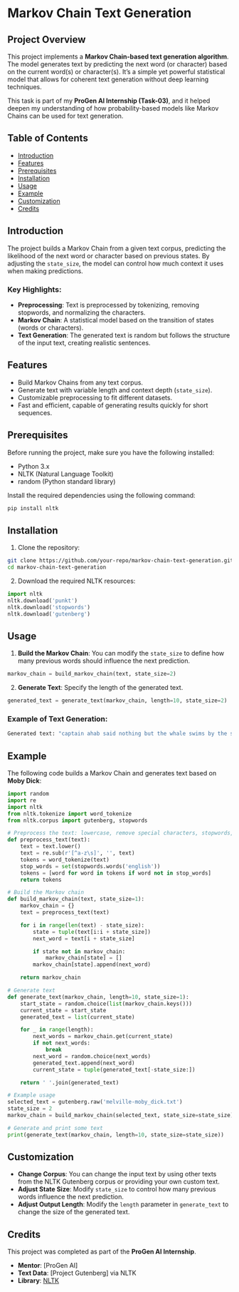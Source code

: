 # Markov Chain Text Generation

## Project Overview

This project implements a **Markov Chain-based text generation algorithm**. The model generates text by predicting the next word (or character) based on the current word(s) or character(s). It’s a simple yet powerful statistical model that allows for coherent text generation without deep learning techniques.

This task is part of my **ProGen AI Internship (Task-03)**, and it helped deepen my understanding of how probability-based models like Markov Chains can be used for text generation.

## Table of Contents
- [Introduction](#introduction)
- [Features](#features)
- [Prerequisites](#prerequisites)
- [Installation](#installation)
- [Usage](#usage)
- [Example](#example)
- [Customization](#customization)
- [Credits](#credits)

## Introduction

The project builds a Markov Chain from a given text corpus, predicting the likelihood of the next word or character based on previous states. By adjusting the `state_size`, the model can control how much context it uses when making predictions.

### Key Highlights:
- **Preprocessing**: Text is preprocessed by tokenizing, removing stopwords, and normalizing the characters.
- **Markov Chain**: A statistical model based on the transition of states (words or characters).
- **Text Generation**: The generated text is random but follows the structure of the input text, creating realistic sentences.

## Features

- Build Markov Chains from any text corpus.
- Generate text with variable length and context depth (`state_size`).
- Customizable preprocessing to fit different datasets.
- Fast and efficient, capable of generating results quickly for short sequences.

## Prerequisites

Before running the project, make sure you have the following installed:

- Python 3.x
- NLTK (Natural Language Toolkit)
- random (Python standard library)

Install the required dependencies using the following command:

```bash
pip install nltk
```

## Installation

1. Clone the repository:

```bash
git clone https://github.com/your-repo/markov-chain-text-generation.git
cd markov-chain-text-generation
```

2. Download the required NLTK resources:

```python
import nltk
nltk.download('punkt')
nltk.download('stopwords')
nltk.download('gutenberg')
```

## Usage

1. **Build the Markov Chain**:
   You can modify the `state_size` to define how many previous words should influence the next prediction.

```python
markov_chain = build_markov_chain(text, state_size=2)
```

2. **Generate Text**:
   Specify the length of the generated text.

```python
generated_text = generate_text(markov_chain, length=10, state_size=2)
```

### Example of Text Generation:

```python
Generated text: "captain ahab said nothing but the whale swims by the ship"
```

## Example

The following code builds a Markov Chain and generates text based on **Moby Dick**:

```python
import random
import re
import nltk
from nltk.tokenize import word_tokenize
from nltk.corpus import gutenberg, stopwords

# Preprocess the text: lowercase, remove special characters, stopwords, and tokenize
def preprocess_text(text):
    text = text.lower()
    text = re.sub(r'[^a-z\s]', '', text)
    tokens = word_tokenize(text)
    stop_words = set(stopwords.words('english'))
    tokens = [word for word in tokens if word not in stop_words]
    return tokens

# Build the Markov chain
def build_markov_chain(text, state_size=1):
    markov_chain = {}
    text = preprocess_text(text)

    for i in range(len(text) - state_size):
        state = tuple(text[i:i + state_size])
        next_word = text[i + state_size]

        if state not in markov_chain:
            markov_chain[state] = []
        markov_chain[state].append(next_word)

    return markov_chain

# Generate text
def generate_text(markov_chain, length=10, state_size=1):
    start_state = random.choice(list(markov_chain.keys()))
    current_state = start_state
    generated_text = list(current_state)

    for _ in range(length):
        next_words = markov_chain.get(current_state)
        if not next_words:
            break
        next_word = random.choice(next_words)
        generated_text.append(next_word)
        current_state = tuple(generated_text[-state_size:])

    return ' '.join(generated_text)

# Example usage
selected_text = gutenberg.raw('melville-moby_dick.txt')
state_size = 2
markov_chain = build_markov_chain(selected_text, state_size=state_size)

# Generate and print some text
print(generate_text(markov_chain, length=10, state_size=state_size))
```

## Customization

- **Change Corpus**: You can change the input text by using other texts from the NLTK Gutenberg corpus or providing your own custom text.
- **Adjust State Size**: Modify `state_size` to control how many previous words influence the next prediction.
- **Adjust Output Length**: Modify the `length` parameter in `generate_text` to change the size of the generated text.

## Credits

This project was completed as part of the **ProGen AI Internship**.

- **Mentor**: [ProGen AI]
- **Text Data**: [Project Gutenberg] via NLTK
- **Library**: [NLTK](https://www.nltk.org/)




